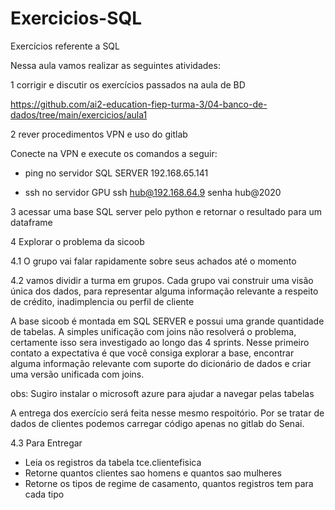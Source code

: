 # Exercicios-SQL

Exercícios referente a SQL

Nessa aula vamos realizar as seguintes atividades:

1 corrigir e discutir os exercícios passados na aula de BD

https://github.com/ai2-education-fiep-turma-3/04-banco-de-dados/tree/main/exercicios/aula1

2 rever procedimentos VPN e uso do gitlab

Conecte na VPN e execute os comandos a seguir:
  * ping no servidor SQL SERVER 192.168.65.141

  * ssh no servidor GPU ssh hub@192.168.64.9 senha hub@2020

3 acessar uma base SQL server pelo python e retornar o resultado para um dataframe 

4 Explorar o problema da sicoob 

4.1 O grupo vai falar rapidamente sobre seus achados até o momento

4.2 vamos dividir a turma em grupos. Cada grupo vai construir uma visão única dos dados, para representar alguma informação relevante a respeito de crédito, inadimplencia ou perfil de cliente
  
  A base sicoob é montada em SQL SERVER e possui uma grande quantidade de tabelas. A simples unificação com joins não resolverá o problema, certamente isso sera investigado ao longo das 4 sprints. Nesse primeiro contato a expectativa é que você consiga explorar a base, encontrar alguma informação relevante com suporte do dicionário de dados e criar uma versão unificada com joins.

obs: Sugiro instalar o microsoft azure para ajudar a navegar pelas tabelas

A entrega dos exercício será feita nesse mesmo respoitório. Por se tratar de dados de clientes podemos carregar código apenas no gitlab do Senai.

4.3 Para Entregar
* Leia os registros da tabela tce.clientefisica
* Retorne quantos clientes sao homens e quantos sao mulheres
* Retorne os tipos de regime de casamento, quantos registros tem para cada tipo
